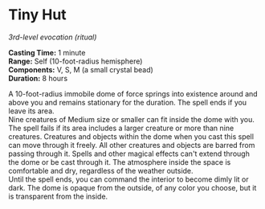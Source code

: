 # Tiny Hut 
_3rd-level evocation (ritual)_ 

**Casting Time:** 1 minute    
**Range:** Self (10-foot-radius hemisphere)    
**Components:** V, S, M (a small crystal bead)    
**Duration:** 8 hours 

A 10-foot-radius immobile dome of force springs into existence around and above you and remains stationary for the duration. The spell ends if you leave its area.    
Nine creatures of Medium size or smaller can fit inside the dome with you. The spell fails if its area includes a larger creature or more than nine creatures. Creatures and objects within the dome when you cast this spell can move through it freely. All other creatures and objects are barred from passing through it. Spells and other magical effects can't extend through the dome or be cast through it. The atmosphere inside the space is comfortable and dry, regardless of the weather outside.    
Until the spell ends, you can command the interior to become dimly lit or dark. The dome is opaque from the outside, of any color you choose, but it is transparent from the inside. 

